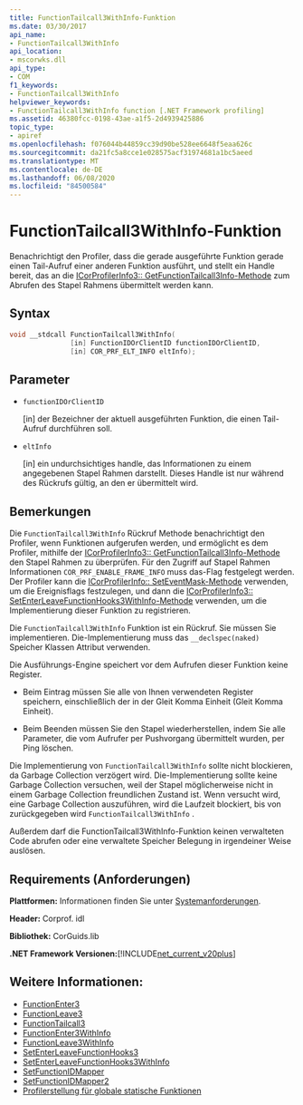 ```yaml
---
title: FunctionTailcall3WithInfo-Funktion
ms.date: 03/30/2017
api_name:
- FunctionTailcall3WithInfo
api_location:
- mscorwks.dll
api_type:
- COM
f1_keywords:
- FunctionTailcall3WithInfo
helpviewer_keywords:
- FunctionTailcall3WithInfo function [.NET Framework profiling]
ms.assetid: 46380fcc-0198-43ae-a1f5-2d4939425886
topic_type:
- apiref
ms.openlocfilehash: f076044b44859cc39d90be528ee6648f5eaa626c
ms.sourcegitcommit: da21fc5a8cce1e028575acf31974681a1bc5aeed
ms.translationtype: MT
ms.contentlocale: de-DE
ms.lasthandoff: 06/08/2020
ms.locfileid: "84500584"
---
```

# <a name="functiontailcall3withinfo-function"></a>FunctionTailcall3WithInfo-Funktion
Benachrichtigt den Profiler, dass die gerade ausgeführte Funktion gerade einen Tail-Aufruf einer anderen Funktion ausführt, und stellt ein Handle bereit, das an die [ICorProfilerInfo3:: GetFunctionTailcall3Info-Methode](icorprofilerinfo3-getfunctiontailcall3info-method.md) zum Abrufen des Stapel Rahmens übermittelt werden kann.  
  
## <a name="syntax"></a>Syntax  
  
```cpp  
void __stdcall FunctionTailcall3WithInfo(  
               [in] FunctionIDOrClientID functionIDOrClientID,  
               [in] COR_PRF_ELT_INFO eltInfo);  
```  
  
## <a name="parameters"></a>Parameter  

- `functionIDOrClientID`

  \[in] der Bezeichner der aktuell ausgeführten Funktion, die einen Tail-Aufruf durchführen soll.

- `eltInfo`

  \[in] ein undurchsichtiges handle, das Informationen zu einem angegebenen Stapel Rahmen darstellt. Dieses Handle ist nur während des Rückrufs gültig, an den er übermittelt wird.

## <a name="remarks"></a>Bemerkungen  
 Die `FunctionTailcall3WithInfo` Rückruf Methode benachrichtigt den Profiler, wenn Funktionen aufgerufen werden, und ermöglicht es dem Profiler, mithilfe der [ICorProfilerInfo3:: GetFunctionTailcall3Info-Methode](icorprofilerinfo3-getfunctiontailcall3info-method.md) den Stapel Rahmen zu überprüfen. Für den Zugriff auf Stapel Rahmen Informationen `COR_PRF_ENABLE_FRAME_INFO` muss das-Flag festgelegt werden. Der Profiler kann die [ICorProfilerInfo:: SetEventMask-Methode](icorprofilerinfo-seteventmask-method.md) verwenden, um die Ereignisflags festzulegen, und dann die [ICorProfilerInfo3:: SetEnterLeaveFunctionHooks3WithInfo-Methode](icorprofilerinfo3-setenterleavefunctionhooks3withinfo-method.md) verwenden, um die Implementierung dieser Funktion zu registrieren.  
  
 Die `FunctionTailcall3WithInfo` Funktion ist ein Rückruf. Sie müssen Sie implementieren. Die-Implementierung muss das `__declspec(naked)` Speicher Klassen Attribut verwenden.  
  
 Die Ausführungs-Engine speichert vor dem Aufrufen dieser Funktion keine Register.  
  
- Beim Eintrag müssen Sie alle von Ihnen verwendeten Register speichern, einschließlich der in der Gleit Komma Einheit (Gleit Komma Einheit).  
  
- Beim Beenden müssen Sie den Stapel wiederherstellen, indem Sie alle Parameter, die vom Aufrufer per Pushvorgang übermittelt wurden, per Ping löschen.  
  
 Die Implementierung von `FunctionTailcall3WithInfo` sollte nicht blockieren, da Garbage Collection verzögert wird. Die-Implementierung sollte keine Garbage Collection versuchen, weil der Stapel möglicherweise nicht in einem Garbage Collection freundlichen Zustand ist. Wenn versucht wird, eine Garbage Collection auszuführen, wird die Laufzeit blockiert, bis von zurückgegeben wird `FunctionTailcall3WithInfo` .  
  
 Außerdem darf die FunctionTailcall3WithInfo-Funktion keinen verwalteten Code abrufen oder eine verwaltete Speicher Belegung in irgendeiner Weise auslösen.  
  
## <a name="requirements"></a>Requirements (Anforderungen)  
 **Plattformen:** Informationen finden Sie unter [Systemanforderungen](../../get-started/system-requirements.md).  
  
 **Header:** Corprof. idl  
  
 **Bibliothek:** CorGuids.lib  
  
 **.NET Framework Versionen:**[!INCLUDE[net_current_v20plus](../../../../includes/net-current-v20plus-md.md)]  
  
## <a name="see-also"></a>Weitere Informationen:

- [FunctionEnter3](functionenter3-function.md)
- [FunctionLeave3](functionleave3-function.md)
- [FunctionTailcall3](functiontailcall3-function.md)
- [FunctionEnter3WithInfo](functiontailcall3-function.md)
- [FunctionLeave3WithInfo](functionleave3withinfo-function.md)
- [SetEnterLeaveFunctionHooks3](icorprofilerinfo3-setenterleavefunctionhooks3-method.md)
- [SetEnterLeaveFunctionHooks3WithInfo](icorprofilerinfo3-setenterleavefunctionhooks3withinfo-method.md)
- [SetFunctionIDMapper](icorprofilerinfo-setfunctionidmapper-method.md)
- [SetFunctionIDMapper2](icorprofilerinfo3-setfunctionidmapper2-method.md)
- [Profilerstellung für globale statische Funktionen](profiling-global-static-functions.md)
